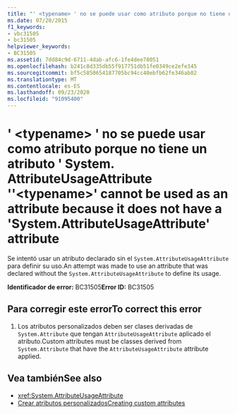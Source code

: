 ```yaml
---
title: "' <typename> ' no se puede usar como atributo porque no tiene un atributo ' System. AttributeUsageAttribute '"
ms.date: 07/20/2015
f1_keywords:
- vbc31505
- bc31505
helpviewer_keywords:
- BC31505
ms.assetid: 7dd84c9d-6711-4dab-afc6-1fe4dee78051
ms.openlocfilehash: b241c8d335db55f917751db51fe0349ce2efe345
ms.sourcegitcommit: bf5c5850654187705bc94cc40ebfb62fe346ab02
ms.translationtype: MT
ms.contentlocale: es-ES
ms.lasthandoff: 09/23/2020
ms.locfileid: "91095400"
---
```

# <a name="typename-cannot-be-used-as-an-attribute-because-it-does-not-have-a-systemattributeusageattribute-attribute"></a><span data-ttu-id="b657f-102">' \<typename> ' no se puede usar como atributo porque no tiene un atributo ' System. AttributeUsageAttribute '</span><span class="sxs-lookup"><span data-stu-id="b657f-102">'\<typename>' cannot be used as an attribute because it does not have a 'System.AttributeUsageAttribute' attribute</span></span>

<span data-ttu-id="b657f-103">Se intentó usar un atributo declarado sin el `System.AttributeUsageAttribute` para definir su uso.</span><span class="sxs-lookup"><span data-stu-id="b657f-103">An attempt was made to use an attribute that was declared without the `System.AttributeUsageAttribute` to define its usage.</span></span>  
  
 <span data-ttu-id="b657f-104">**Identificador de error:** BC31505</span><span class="sxs-lookup"><span data-stu-id="b657f-104">**Error ID:** BC31505</span></span>  
  
## <a name="to-correct-this-error"></a><span data-ttu-id="b657f-105">Para corregir este error</span><span class="sxs-lookup"><span data-stu-id="b657f-105">To correct this error</span></span>  
  
1. <span data-ttu-id="b657f-106">Los atributos personalizados deben ser clases derivadas de `System.Attribute` que tengan `AttributeUsageAttribute` aplicado el atributo.</span><span class="sxs-lookup"><span data-stu-id="b657f-106">Custom attributes must be classes derived from `System.Attribute` that have the `AttributeUsageAttribute` attribute applied.</span></span>  
  
## <a name="see-also"></a><span data-ttu-id="b657f-107">Vea también</span><span class="sxs-lookup"><span data-stu-id="b657f-107">See also</span></span>

- <xref:System.AttributeUsageAttribute>
- [<span data-ttu-id="b657f-108">Crear atributos personalizados</span><span class="sxs-lookup"><span data-stu-id="b657f-108">Creating custom attributes</span></span>](../programming-guide/concepts/attributes/creating-custom-attributes.md)
